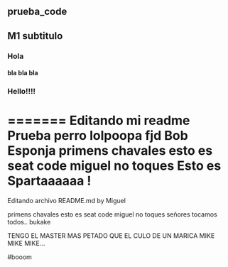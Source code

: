 ## prueba_code
## M1 subtitulo
### Hola
#### bla bla bla
### Hello!!!!
=======
Editando mi readme
Prueba perro
lolpoopa
fjd
Bob Esponja
primens
chavales esto es seat code
miguel no toques
Esto es Spartaaaaaa !
=======

Editando archivo README.md by Miguel

primens
chavales esto es seat code
miguel no toques
señores tocamos todos.. bukake

TENGO EL MASTER MAS PETADO QUE EL CULO DE UN MARICA
MIKE MIKE MIKE...

#booom